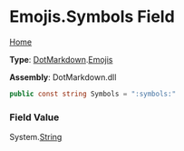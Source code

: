 # Emojis\.Symbols Field

[Home](../../../README.md)

**Type**: [DotMarkdown](../../README.md)\.[Emojis](../README.md)

**Assembly**: DotMarkdown\.dll

```csharp
public const string Symbols = ":symbols:"
```

### Field Value

System\.[String](https://docs.microsoft.com/en-us/dotnet/api/system.string)